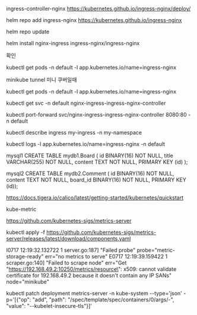 ingress-controller-nginx
https://kubernetes.github.io/ingress-nginx/deploy/

helm repo add ingress-nginx https://kubernetes.github.io/ingress-nginx

helm repo update

helm install nginx-ingress ingress-nginx/ingress-nginx

확인

kubectl get pods -n default -l app.kubernetes.io/name=ingress-nginx

minikube tunnel 미니 쿠버일때

kubectl get pods -n default -l app.kubernetes.io/name=ingress-nginx

kubectl get svc -n default nginx-ingress-ingress-nginx-controller

kubectl port-forward svc/nginx-ingress-ingress-nginx-controller 8080:80 -n default

kubectl describe ingress my-ingress -n my-namespace

kubectl logs -l app.kubernetes.io/name=ingress-nginx -n default

mysql1
CREATE TABLE mydb1.Board (
id BINARY(16) NOT NULL,
title VARCHAR(255) NOT NULL,
content TEXT NOT NULL,
PRIMARY KEY (id)
);

mysql2
CREATE TABLE mydb2.Comment ( id BINARY(16) NOT NULL, content TEXT NOT NULL, board_id BINARY(16) NOT NULL, PRIMARY KEY (id));

https://docs.tigera.io/calico/latest/getting-started/kubernetes/quickstart

kube-metric

https://github.com/kubernetes-sigs/metrics-server

kubectl apply -f https://github.com/kubernetes-sigs/metrics-server/releases/latest/download/components.yaml

I0717 12:19:32.132722 1 server.go:187] "Failed probe" probe="metric-storage-ready" err="no metrics to serve"
E0717 12:19:39.159422 1 scraper.go:140] "Failed to scrape node" err="Get \"https://192.168.49.2:10250/metrics/resource\": x509: cannot validate certificate for 192.168.49.2 because it doesn't contain any IP SANs" node="minikube"

kubectl patch deployment metrics-server -n kube-system --type='json' -p='[{"op": "add", "path": "/spec/template/spec/containers/0/args/-", "value": "--kubelet-insecure-tls"}]'
